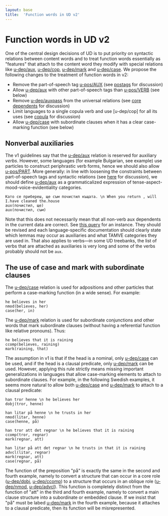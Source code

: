 ```yaml
---
layout: base
title:  'Function words in UD v2'
---
```


# Function words in UD v2

One of the central design decisions of UD is to put priority on syntactic relations between content words and to treat function words essentially as "features" that attach to the content word they modify with special relations like [u-dep/aux](), [u-dep/cop](), [u-dep/mark]() and [u-dep/case](). We propose the following changes to the treatment of function words in v2:

* Remove the part-of-speech tag [u-pos/AUX]() (see [postags](postags.html) for discussion)
* Allow [u-dep/aux]() with other part-of-speech tags than [u-pos/VERB]() (see below)
* Remove [u-dep/auxpass]() from the universal relations (see [core dependents](core-dependents.html) for discussion)
* Limit languages to a single copula verb and use [u-dep/cop] for all its uses (see [copula](copula.html) for discussion)
* Allow [u-dep/case]() with subordinate clauses when it has a clear case-marking function (see below)

## Nonverbal auxiliaries

<!-- Is aux only used with verbs, or are other parts of speech permitted, too? The current guidelines (http://universaldependencies.org/u/dep/aux_.html) just say "verbs". But the current data sometimes contain particles (Bulgarian) and maybe other categories as well. I think we have agreed that the infinitival particle "to/zu/att/..." should be mark and not aux, and it is in most of the treebanks (I fixed German a couple of days ago). But Bulgarian also includes a particle that marks the future tense, a function performed by auxiliary verbs in other languages. Is it allowed to be aux? -->

<!-- Joakim: In line with loosening the constraints between part-of-speech tags and syntactic relations, I don’t see a problem with allowing other things than verbs to have the aux relation. Maybe we should should define aux as a grammaticalized expression of TMA categories? -->

The v1 guidelines say that the [u-dep/aux]() relation is reserved for auxiliary _verbs_. However, some languages (for example Bulgarian, see example) use particles to construct periphrastic verb forms, hence we should also allow [u-pos/PART](). More generally: in line with loosening the constraints between part-of-speech tags and syntactic relations (see [here](postags.html) for discussion), we should define [u-dep/aux]() as a grammaticalized expression of tense-aspect-mood-voice-evidentiality categories.

~~~ sdparse
Като се прибереш, ще съм почистил къщата. \n When you return , will I.have cleaned the.house
aux(почистил, ще)
aux(почистил, съм)
~~~

Note that this does not necessarily mean that all non-verb aux dependents in the current data are correct. See [this query](http://bionlp-www.utu.fi/dep_search/query?search=%21%28AUX%7CVERB%29+%28%3Caux%7C%3Cauxpass%29+_&db=UD_English-dev) for an instance. They should be revised and each language-specific documentation should clearly state which lemmas may occur as auxiliaries and what TAMVE categories they are used in. That also applies to verbs—in some UD treebanks, the list of verbs that are attached as auxiliaries is very long and some of the verbs probably should not be `aux`.

## The use of case and mark with subordinate clauses

The [u-dep/case]() relation is used for adpositions and other particles that perform a case-marking function (in a wide sense). For example: 

~~~ sdparse
he believes in her
nmod(believes, her)
case(her, in)
~~~

The [u-dep/mark]() relation is used for subordinate conjunctions and other words that mark subordinate clauses (without having a referential function like relative pronouns). Thus:

~~~ sdparse
he believes that it is raining
ccomp(believes, raining)
mark(raining, that)
~~~

The assumption in v1 is that if the head is a nominal, only [u-dep/case]() can be used, and if the head is a clausal predicate, only [u-dep/mark]() can be used. However, applying this rule strictly means missing important generalizations
in languages that allow case-marking elements to attach to subordinate clauses. For example, in the following Swedish 
examples, it seems more natural to allow both [u-dep/case]() and [u-dep/mark]() to attach to a clausal predicate:

~~~ sdparse
han tror henne \n he believes her
dobj(tror, henne)
~~~

~~~ sdparse
han litar på henne \n he trusts in her
nmod(litar, henne)
case(henne, på)
~~~

~~~ sdparse
han tror att det regnar \n he believes that it is raining
ccomp(tror, regnar)
mark(regnar, att)
~~~

~~~ sdparse
han litar på att det regnar \n he trusts in that it is raining
advcl(litar, regnar)
mark(regnar, att)
case(regnar, på)
~~~

The function of the preposition "på" is exactly the same in the second and fourth example, namely to convert a structure that can occur in a core role ([u-dep/dobj](), [u-dep/ccomp]()) to a structure that occurs in an oblique role 
([u-dep/nmod](), [u-dep/advcl]()). This function is completely distinct from the function of "att" in the third and fourth example, namely to convert a main clause structure into a subordinate or embedded clause. If we insist that "på" must be labed [u-dep/mark]() in the fourth example, because it attaches to a clausal predicate, then its function will be misrepresented.
